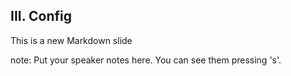 ##  III. Config

This is a new Markdown slide

note:
    Put your speaker notes here.
    You can see them pressing 's'.
